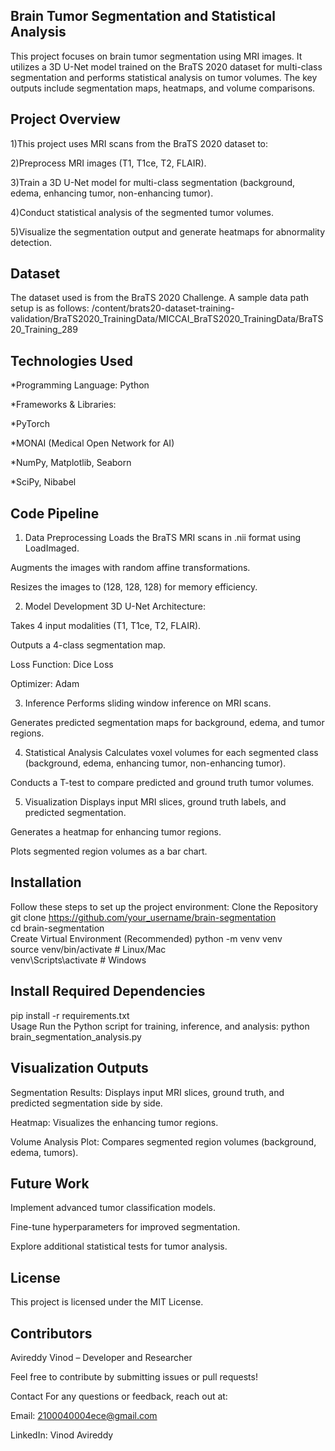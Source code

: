 ## Brain Tumor Segmentation and Statistical Analysis

This project focuses on brain tumor segmentation using MRI images. It utilizes a 3D U-Net model trained on the BraTS 2020 dataset for multi-class segmentation and performs statistical analysis on tumor volumes. The key outputs include segmentation maps, heatmaps, and volume comparisons.

## Project Overview
1)This project uses MRI scans from the BraTS 2020 dataset to:

2)Preprocess MRI images (T1, T1ce, T2, FLAIR).

3)Train a 3D U-Net model for multi-class segmentation (background, edema, enhancing tumor, non-enhancing tumor).

4)Conduct statistical analysis of the segmented tumor volumes.

5)Visualize the segmentation output and generate heatmaps for abnormality detection.

## Dataset
The dataset used is from the BraTS 2020 Challenge. A sample data path setup is as follows:
/content/brats20-dataset-training-validation/BraTS2020_TrainingData/MICCAI_BraTS2020_TrainingData/BraTS20_Training_289
## Technologies Used
*Programming Language: Python

*Frameworks & Libraries:

*PyTorch

*MONAI (Medical Open Network for AI)

*NumPy, Matplotlib, Seaborn

*SciPy, Nibabel

## Code Pipeline
1. Data Preprocessing
Loads the BraTS MRI scans in .nii format using LoadImaged.

Augments the images with random affine transformations.

Resizes the images to (128, 128, 128) for memory efficiency.

2. Model Development
3D U-Net Architecture:

Takes 4 input modalities (T1, T1ce, T2, FLAIR).

Outputs a 4-class segmentation map.

Loss Function: Dice Loss

Optimizer: Adam

3. Inference
Performs sliding window inference on MRI scans.

Generates predicted segmentation maps for background, edema, and tumor regions.

4. Statistical Analysis
Calculates voxel volumes for each segmented class (background, edema, enhancing tumor, non-enhancing tumor).

Conducts a T-test to compare predicted and ground truth tumor volumes.

5. Visualization
Displays input MRI slices, ground truth labels, and predicted segmentation.

Generates a heatmap for enhancing tumor regions.

Plots segmented region volumes as a bar chart.

## Installation
Follow these steps to set up the project environment:
Clone the Repository
git clone https://github.com/your_username/brain-segmentation  
cd brain-segmentation  
Create Virtual Environment (Recommended)
python -m venv venv  
source venv/bin/activate  # Linux/Mac  
venv\Scripts\activate    # Windows  

## Install Required Dependencies
pip install -r requirements.txt  
Usage
Run the Python script for training, inference, and analysis:
python brain_segmentation_analysis.py  

## Visualization Outputs
Segmentation Results:
Displays input MRI slices, ground truth, and predicted segmentation side by side.

Heatmap:
Visualizes the enhancing tumor regions.

Volume Analysis Plot:
Compares segmented region volumes (background, edema, tumors).

## Future Work
Implement advanced tumor classification models.

Fine-tune hyperparameters for improved segmentation.

Explore additional statistical tests for tumor analysis.

## License
This project is licensed under the MIT License.

## Contributors
Avireddy Vinod – Developer and Researcher

Feel free to contribute by submitting issues or pull requests!

Contact
For any questions or feedback, reach out at:

Email: 2100040004ece@gmail.com

LinkedIn: Vinod Avireddy





